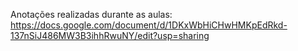 Anotações realizadas durante as aulas: https://docs.google.com/document/d/1DKxWbHiCHwHMKpEdRkd-137nSiJ486MW3B3ihhRwuNY/edit?usp=sharing   
